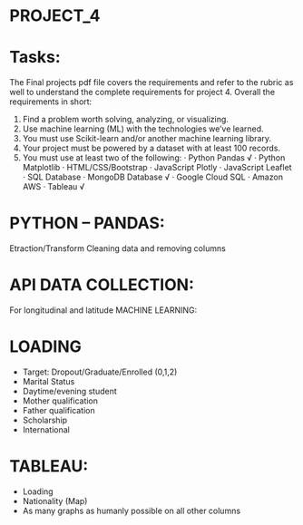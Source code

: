 # PROJECT_4
# Tasks:
The Final projects pdf file covers the requirements and refer to the rubric as well to understand the complete requirements for project 4.
Overall the requirements in short:
1.   Find a problem worth solving, analyzing, or visualizing.
2.   Use machine learning (ML) with the technologies we’ve learned.
3.   You must use Scikit-learn and/or another machine learning library.
4.   Your project must be powered by a dataset with at least 100 records.
5.   You must use at least two of the following:
·        Python Pandas √
·        Python Matplotlib
·        HTML/CSS/Bootstrap
·        JavaScript Plotly
·        JavaScript Leaflet
·        SQL Database
·        MongoDB Database √
·        Google Cloud SQL
·        Amazon AWS
·        Tableau √
# PYTHON – PANDAS:
Etraction/Transform
Cleaning data and removing columns
# API DATA COLLECTION:
For longitudinal and latitude
MACHINE LEARNING:
# LOADING
* Target: Dropout/Graduate/Enrolled (0,1,2)
* Marital Status
* Daytime/evening student
* Mother qualification
* Father qualification
* Scholarship
* International
# TABLEAU:
* Loading
* Nationality (Map)
* As many graphs as humanly possible on all other columns
